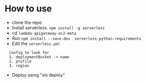 # How to use
* clone the repo
* Install serverless. `npm install -g serverless`
* cd `lambda-apigateway-ec2-meta`
* Run `npm install --save-dev  serverless-python-requirements`
* Edit the `serverless.yml`
```
  Config to look for
  1. deploymentBucket -> name
  2. profile
  3. region
 ````
* Deploy using "sls deploy"
